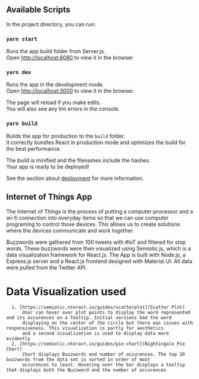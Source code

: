 
## Available Scripts

In the project directory, you can run:

### `yarn start`

Runs the app build folder from Server.js.<br />
Open [http://localhost:8080](http://localhost:8080) to view it in the browser

### `yarn dev`

Runs the app in the development mode.<br />
Open [http://localhost:3000](http://localhost:3000) to view it in the browser.

The page will reload if you make edits.<br />
You will also see any lint errors in the console.

### `yarn build`

Builds the app for production to the `build` folder.<br />
It correctly bundles React in production mode and optimizes the build for the best performance.

The build is minified and the filenames include the hashes.<br />
Your app is ready to be deployed!

See the section about [deployment](https://facebook.github.io/create-react-app/docs/deployment) for more information.

## Internet of Things App

   The Internet of Things is the process of putting a computer processor and a wi-fi connection into everyday items so that we can use computer programing to control those devices. This allows us to create solutions where the devices communicate and work together. 
   
   Buzzwords were gathered from 100 tweets with #IoT and filtered for stop words. These buzzwords were then visualized using Semiotic.js, which is a data visualization framework for React.js. The App is built with Node.js, a Express.js server and a React.js frontend designed with Material UI. All data were pulled from the Twitter API.

  # Data Visualization used
      1. [https://semiotic.nteract.io/guides/scatterplot](Scatter Plot)
          User can hover over plot points to display the word represented and its occurences on a Tooltip. Initial versions had the word 
          displaying on the center of the circle but there was issues with responsiveness. This visualization is partly for aesthetics   
          and a second visualization is used to display data more evidently
      2. [https://semiotic.nteract.io/guides/pie-chart](Nightingale Pie Chart)
          Chart displays Buzzwords and number of occurences. The top 20 buzzwords from the data set is sorted in order of most 
          occurences to least. Hovering over the bar displays a tooltip that displays both the Buzzword and the number of occurences
